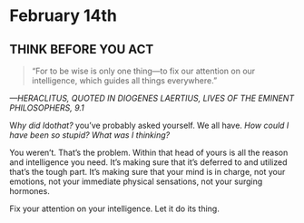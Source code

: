 # February 14th
## THINK BEFORE YOU ACT

> “For to be wise is only one thing—to fix our attention on our intelligence, which guides all things everywhere.”

*—HERACLITUS, QUOTED IN DIOGENES LAERTIUS, LIVES OF THE EMINENT PHILOSOPHERS, 9.1*

W*hy did I*do*that?* you’ve probably asked yourself. We all have. *How could I have been so stupid? What was I thinking?*

You weren’t. That’s the problem. Within that head of yours is all the reason and intelligence you need. It’s making sure that it’s deferred to and utilized that’s the tough part. It’s making sure that your mind is in charge, not your emotions, not your immediate physical sensations, not your surging hormones.

Fix your attention on your intelligence. Let it do its thing.

